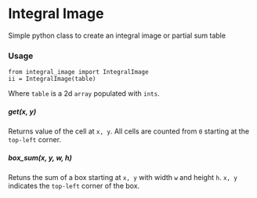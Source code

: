 # Integral Image
Simple python class to create an integral image or partial sum table

### Usage
    from integral_image import IntegralImage
    ii = IntegralImage(table)
	
Where `table` is a 2d `array` populated with `ints`.


##### get(x, y)
Returns value of the cell at `x, y`.
All cells are counted from `0` starting at the `top-left` corner.


##### box_sum(x, y, w, h)
Retuns the sum of a box starting at `x, y` with width `w` and height `h`.
`x, y` indicates the `top-left` corner of the box.
